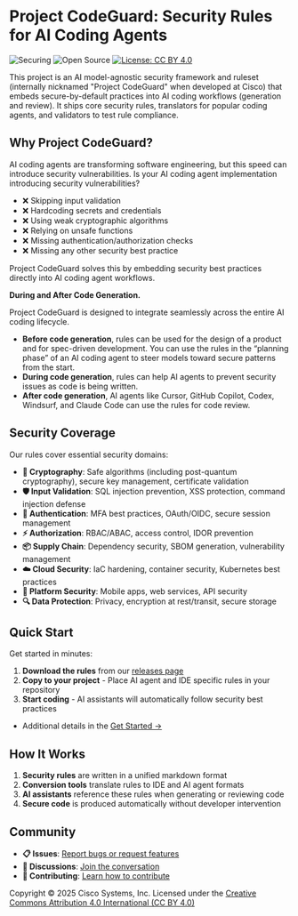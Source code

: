 # Project CodeGuard: Security Rules for AI Coding Agents
![Securing](https://img.shields.io/badge/Securing%20AI%20Generated%20Code-green)
![Open Source](https://img.shields.io/badge/Now-Open%20Source-brightgreen)
[![License: CC BY 4.0](https://img.shields.io/badge/License-CC%20BY%204.0-lightgrey.svg)](https://creativecommons.org/licenses/by/4.0/)

This project is an AI model-agnostic security framework and ruleset (internally nicknamed "Project CodeGuard" when developed at Cisco) that embeds secure-by-default practices into AI coding workflows (generation and review). It ships core security rules, translators for popular coding agents, and validators to test rule compliance.


## Why Project CodeGuard?

AI coding agents are transforming software engineering, but this speed can introduce security vulnerabilities. Is your AI coding agent implementation introducing security vulnerabilities?

- ❌ Skipping input validation
- ❌ Hardcoding secrets and credentials
- ❌ Using weak cryptographic algorithms
- ❌ Relying on unsafe functions
- ❌ Missing authentication/authorization checks
- ❌ Missing any other security best practice

Project CodeGuard solves this by embedding security best practices directly into AI coding agent workflows. 

**During and After Code Generation.**

Project CodeGuard is designed to integrate seamlessly across the entire AI coding lifecycle. 
- **Before code generation**, rules can be used for the design of a product and for spec-driven development. You can use the rules in the “planning phase” of an AI coding agent to steer models toward secure patterns from the start.
- **During code generation**, rules can help AI agents to prevent security issues as code is being written.
- **After code generation**, AI agents like Cursor, GitHub Copilot, Codex, Windsurf, and Claude Code can use the rules for code review. 


## Security Coverage

Our rules cover essential security domains:

- **🔐 Cryptography**: Safe algorithms (including post-quantum cryptography), secure key management, certificate validation
- **🛡️ Input Validation**: SQL injection prevention, XSS protection, command injection defense
- **🔑 Authentication**: MFA best practices, OAuth/OIDC, secure session management
- **⚡ Authorization**: RBAC/ABAC, access control, IDOR prevention
- **📦 Supply Chain**: Dependency security, SBOM generation, vulnerability management
- **☁️ Cloud Security**: IaC hardening, container security, Kubernetes best practices
- **📱 Platform Security**: Mobile apps, web services, API security
- **🔍 Data Protection**: Privacy, encryption at rest/transit, secure storage

## Quick Start

Get started in minutes:

1. **Download the rules** from our [releases page](https://github.com/project-codeguard/rules/releases)
2. **Copy to your project** - Place AI agent and IDE specific rules in your repository
3. **Start coding** - AI assistants will automatically follow security best practices

- Additional details in the [Get Started →](getting-started.md)


## How It Works

1. **Security rules** are written in a unified markdown format
2. **Conversion tools** translate rules to IDE and AI agent formats
3. **AI assistants** reference these rules when generating or reviewing code
4. **Secure code** is produced automatically without developer intervention

## Community

- **📋 Issues**: [Report bugs or request features](https://github.com/project-codeguard/rules/issues)
- **💬 Discussions**: [Join the conversation](https://github.com/project-codeguard/rules/discussions)
- **🤝 Contributing**: [Learn how to contribute](https://github.com/project-codeguard/rules/blob/main/CONTRIBUTING.md)

Copyright © 2025 Cisco Systems, Inc. Licensed under the [Creative Commons Attribution 4.0 International (CC BY 4.0)](https://creativecommons.org/licenses/by/4.0/)
